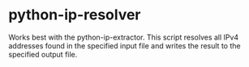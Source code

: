 # python-ip-resolver
Works best with the python-ip-extractor. This script resolves all IPv4 addresses found in the specified input file and writes the result to the specified output file.
